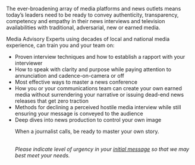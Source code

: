   <p>
            The ever-broadening array of media platforms and news outlets means
            today’s leaders need to be ready to convey authenticity,
            transparency, competency and empathy in their news interviews and
            television availabilities with traditional, adversarial, new or
            earned media.
          </p>
          <p>
            <span class="font-[Poppins] font-bold">
              Media Advisory Experts</span
            > using decades of local and national media experience, can train
            you and your team on:
          </p>
          <ul class="list-disc space-y-3 ml-6">
            <li>
              Proven interview techniques and how to establish a rapport with
              your interviewer
            </li>
            <li>
              How to speak with clarity and purpose while paying attention to
              annunciation and cadence-on-camera or off
            </li>
            <li>Most effective ways to master a news conference</li>
            <li>
              How you or your communications team can create your own earned
              media without surrendering your narrative or issuing dead-end news
              releases that get zero traction
              <li>
                Methods for declining a perceived hostile media interview while
                still ensuring your message is conveyed to the audience
              </li>
              <li>Deep dives into news production to control your own image</li>
            </li>
            <p>When a journalist calls, be ready to master your own story.</p>
            <!-- <p class="lg:text-xl font-[Poppins] pb-4">Contact us today :</p>
            <a
              href="mailto:contact@mediaadvisoryexperts.com"
              class="lg:text-xl sm:text-sm font-semibold font-[Poppins] text-blue"
              >contact@mediaadvisoryexperts.com</a
            > -->
            <br />
            <i id="Legal" class="lg:text-xl">
              Please indicate level of urgency in your <a href="/Contact#send-message" class="text-[#0000ff]">initial message</a>  so that we may best meet your needs.
            </i>
          </ul>
